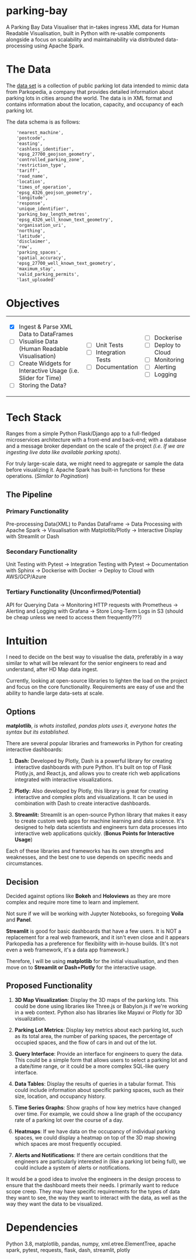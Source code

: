 # parking-bay

A Parking Bay Data Visualiser that in-takes ingress XML data for Human Readable Visualisation, built in Python with re-usable components alongside a focus on scalability and maintainability via distributed data-processing using Apache Spark.

# The Data

The [data set](https://www.data.gov.uk/dataset/563a5530-a7a2-46aa-925e-41fe09de7ea3/parking-bays) is a collection of public parking lot data intended to mimic data from Parkopedia, a company that provides detailed information about parking lots in cities around the world. The data is in XML format and contains information about the location, capacity, and occupancy of each parking lot.

The data schema is as follows:

```xml
    'nearest_machine',
    'postcode',
    'easting',
    'cashless_identifier',
    'epsg_27700_geojson_geometry',
    'controlled_parking_zone',
    'restriction_type',
    'tariff',
    'road_name',
    'location',
    'times_of_operation',
    'epsg_4326_geojson_geometry',
    'longitude',
    'response',
    'unique_identifier',
    'parking_bay_length_metres',
    'epsg_4326_well_known_text_geometry',
    'organisation_uri',
    'northing',
    'latitude',
    'disclaimer',
    'row',
    'parking_spaces',
    'spatial_accuracy',
    'epsg_27700_well_known_text_geometry',
    'maximum_stay',
    'valid_parking_permits',
    'last_uploaded'
```

# Objectives

<table>
<tr>
<td>

- [x] Ingest & Parse XML Data to DataFrames
- [ ] Visualise Data (Human Readable Visualisation)
- [ ] Create Widgets for Interactive Usage (i.e. Slider for Time)
- [ ] Storing the Data?

</td>
<td>

- [ ] Unit Tests
- [ ] Integration Tests
- [ ] Documentation

</td>
<td>

- [ ] Dockerise
- [ ] Deploy to Cloud
- [ ] Monitoring
- [ ] Alerting
- [ ] Logging

</td>
</tr>

</table>

# Tech Stack

Ranges from a simple Python Flask/Django app to a full-fledged microservices architecture with a front-end and back-end; with a database and a message broker dependant on the scale of the project _(i.e. If we are ingesting live data like available parking spots)_.

For truly large-scale data, we might need to aggregate or sample the data before visualizing it. Apache Spark has built-in functions for these operations. (_Similar to Pagination_)

## The Pipeline

### Primary Functionality
Pre-processing Data(XML) to Pandas DataFrame -> Data Processing with Apache Spark -> Visualisation with Matplotlib/Plotly -> Interactive Display with Streamlit or Dash

### Secondary Functionality
Unit Testing with Pytest -> Integration Testing with Pytest -> Documentation with Sphinx -> Dockerise with Docker -> Deploy to Cloud with AWS/GCP/Azure

### Tertiary Functionality (Unconfirmed/Potential)
API for Querying Data -> Monitoring HTTP requests with Prometheus -> Alerting  and Logging with Grafana -> Store Long-Term Logs in S3 (should be cheap unless we need to access them frequently???)

# Intuition

I need to decide on the best way to visualise the data, preferably in a way similar to what will be relevant for the senior engineers to read and understand, after HD Map data ingest.

Currently, looking at open-source libraries to lighten the load on the project and focus on the core functionality. Requirements are easy of use and the ability to handle large data-sets at scale.

## Options

**matplotlib**, _is whats installed, pandas plots uses it, everyone hates the syntax but its established._

There are several popular libraries and frameworks in Python for creating interactive dashboards:

1. **Dash:** Developed by Plotly, Dash is a powerful library for creating interactive dashboards with pure Python. It's built on top of Flask Plotly.js, and React.js, and allows you to create rich web applications integrated with interactive visualizations.

2. **Plotly:** Also developed by Plotly, this library is great for creating interactive and complex plots and visualizations. It can be used in combination with Dash to create interactive dashboards.

3. **Streamlit:** Streamlit is an open-source Python library that makes it easy to create custom web apps for machine learning and data science. It's designed to help data scientists and engineers turn data processes into interactive web applications quickly. (**Bonus Points for Interactive Usage**)

Each of these libraries and frameworks has its own strengths and weaknesses, and the best one to use depends on specific needs and circumstances.

## Decision

Decided against options like **Bokeh** and **Holoviews** as they are more complex and require more time to learn and implement.

Not sure if we will be working with Jupyter Notebooks, so foregoing **Voila** and **Panel**.

**Streamlit** is good for basic dashboards that have a few users. It is NOT a replacement for a real web framework, and it isn't even close and it appears Parkopedia has a preference for flexibility with in-house builds. (It's not even a web framework, it's a data app framework.)

Therefore, I will be using **matplotlib** for the initial visualisation, and then move on to **Streamlit or Dash+Plotly** for the interactive usage.

## Proposed Functionality

1. **3D Map Visualization**: Display the 3D maps of the parking lots. This could be done using libraries like Three.js or Babylon.js if we're working in a web context. Python also has libraries like Mayavi or Plotly for 3D visualization.

2. **Parking Lot Metrics**: Display key metrics about each parking lot, such as its total area, the number of parking spaces, the percentage of occupied spaces, and the flow of cars in and out of the lot.

3. **Query Interface**: Provide an interface for engineers to query the data. This could be a simple form that allows users to select a parking lot and a date/time range, or it could be a more complex SQL-like query interface.

4. **Data Tables**: Display the results of queries in a tabular format. This could include information about specific parking spaces, such as their size, location, and occupancy history.

5. **Time Series Graphs**: Show graphs of how key metrics have changed over time. For example, we could show a line graph of the occupancy rate of a parking lot over the course of a day.

6. **Heatmaps**: If we have data on the occupancy of individual parking spaces, we could display a heatmap on top of the 3D map showing which spaces are most frequently occupied.

7. **Alerts and Notifications**: If there are certain conditions that the engineers are particularly interested in (like a parking lot being full), we could include a system of alerts or notifications.

It would be a good idea to involve the engineers in the design process to ensure that the dashboard meets their needs. I primarily want to reduce scope creep. They may have specific requirements for the types of data they want to see, the way they want to interact with the data, as well as the way they want the data to be visualized.

# Dependencies

Python 3.8, matplotlib, pandas, numpy, xml.etree.ElementTree, apache spark, pytest, requests, flask, dash, streamlit, plotly
